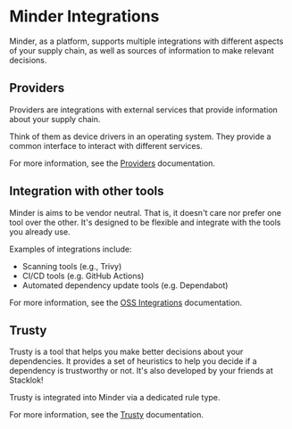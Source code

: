 # Minder Integrations

Minder, as a platform, supports multiple integrations with different aspects of your supply chain,
as well as sources of information to make relevant decisions.

## Providers

Providers are integrations with external services that provide information about your supply chain.

Think of them as device drivers in an operating system. They provide a common interface to interact with different services.

For more information, see the [Providers](providers.md) documentation.

## Integration with other tools

Minder is aims to be vendor neutral. That is, it doesn't care nor prefer one tool over the other.
It's designed to be flexible and integrate with the tools you already use.

Examples of integrations include:

- Scanning tools (e.g., Trivy)
- CI/CD tools (e.g. GitHub Actions)
- Automated dependency update tools (e.g. Dependabot)

For more information, see the [OSS Integrations](oss_integrations.md) documentation.

## Trusty

Trusty is a tool that helps you make better decisions about your dependencies. It provides a set
of heuristics to help you decide if a dependency is trustworthy or not. It's also developed by
your friends at Stacklok!

Trusty is integrated into Minder via a dedicated rule type.

For more information, see the [Trusty](trusty.md) documentation.
